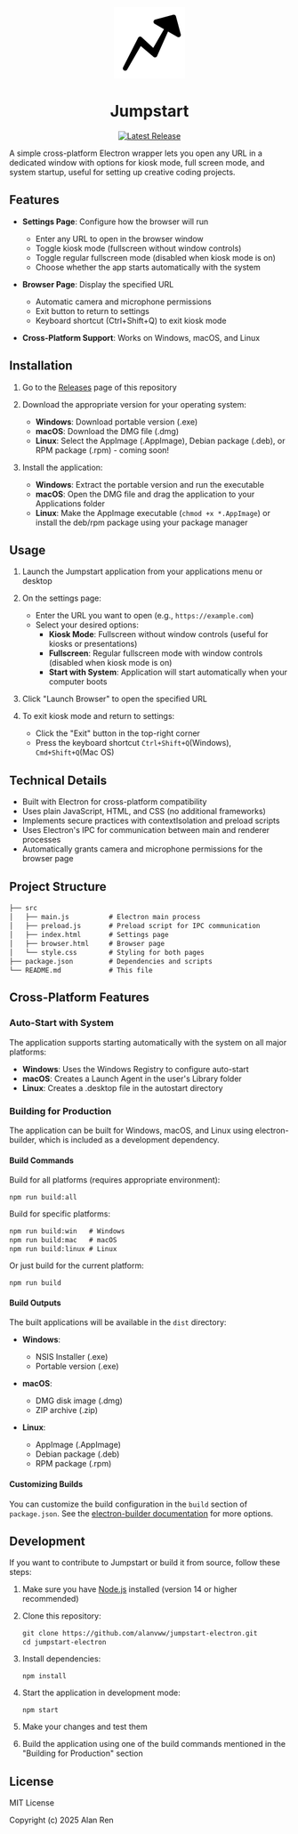 <p align="center">
  <img src="./icons/icon.png" alt="Jumpstart Logo" width="128" height="128">
</p>

<h1 align="center">Jumpstart</h1>

<p align="center">
  <a href="https://github.com/alanvww/jumpstart-electron/releases/latest">
    <img src="https://img.shields.io/github/v/release/alanvww/jumpstart-electron?style=flat-square" alt="Latest Release">
  </a>
</p>

A simple cross-platform Electron wrapper lets you open any URL in a dedicated window with options for kiosk mode, full screen mode, and system startup, useful for setting up creative coding projects.

## Features

- **Settings Page**: Configure how the browser will run

  - Enter any URL to open in the browser window
  - Toggle kiosk mode (fullscreen without window controls)
  - Toggle regular fullscreen mode (disabled when kiosk mode is on)
  - Choose whether the app starts automatically with the system

- **Browser Page**: Display the specified URL

  - Automatic camera and microphone permissions
  - Exit button to return to settings
  - Keyboard shortcut (Ctrl+Shift+Q) to exit kiosk mode

- **Cross-Platform Support**: Works on Windows, macOS, and Linux

## Installation

1. Go to the [Releases](https://github.com/alanvww/jumpstart-electron/releases/latest) page of this repository

2. Download the appropriate version for your operating system:

   - **Windows**: Download portable version (.exe)
   - **macOS**: Download the DMG file (.dmg)
   - **Linux**: Select the AppImage (.AppImage), Debian package (.deb), or RPM package (.rpm) - coming soon!

3. Install the application:
   - **Windows**: Extract the portable version and run the executable
   - **macOS**: Open the DMG file and drag the application to your Applications folder
   - **Linux**: Make the AppImage executable (`chmod +x *.AppImage`) or install the deb/rpm package using your package manager

## Usage

1. Launch the Jumpstart application from your applications menu or desktop

2. On the settings page:

   - Enter the URL you want to open (e.g., `https://example.com`)
   - Select your desired options:
     - **Kiosk Mode**: Fullscreen without window controls (useful for kiosks or presentations)
     - **Fullscreen**: Regular fullscreen mode with window controls (disabled when kiosk mode is on)
     - **Start with System**: Application will start automatically when your computer boots

3. Click "Launch Browser" to open the specified URL

4. To exit kiosk mode and return to settings:
   - Click the "Exit" button in the top-right corner
   - Press the keyboard shortcut `Ctrl+Shift+Q`(Windows), `Cmd+Shift+Q`(Mac OS)

## Technical Details

- Built with Electron for cross-platform compatibility
- Uses plain JavaScript, HTML, and CSS (no additional frameworks)
- Implements secure practices with contextIsolation and preload scripts
- Uses Electron's IPC for communication between main and renderer processes
- Automatically grants camera and microphone permissions for the browser page

## Project Structure

```
├── src
│   ├── main.js          # Electron main process
│   ├── preload.js       # Preload script for IPC communication
│   ├── index.html       # Settings page
│   ├── browser.html     # Browser page
│   └── style.css        # Styling for both pages
├── package.json         # Dependencies and scripts
└── README.md            # This file
```

## Cross-Platform Features

### Auto-Start with System

The application supports starting automatically with the system on all major platforms:

- **Windows**: Uses the Windows Registry to configure auto-start
- **macOS**: Creates a Launch Agent in the user's Library folder
- **Linux**: Creates a .desktop file in the autostart directory

### Building for Production

The application can be built for Windows, macOS, and Linux using electron-builder, which is included as a development dependency.

#### Build Commands

Build for all platforms (requires appropriate environment):

```
npm run build:all
```

Build for specific platforms:

```
npm run build:win   # Windows
npm run build:mac   # macOS
npm run build:linux # Linux
```

Or just build for the current platform:

```
npm run build
```

#### Build Outputs

The built applications will be available in the `dist` directory:

- **Windows**:

  - NSIS Installer (.exe)
  - Portable version (.exe)

- **macOS**:

  - DMG disk image (.dmg)
  - ZIP archive (.zip)

- **Linux**:
  - AppImage (.AppImage)
  - Debian package (.deb)
  - RPM package (.rpm)

#### Customizing Builds

You can customize the build configuration in the `build` section of `package.json`. See the [electron-builder documentation](https://www.electron.build/) for more options.

## Development

If you want to contribute to Jumpstart or build it from source, follow these steps:

1. Make sure you have [Node.js](https://nodejs.org/) installed (version 14 or higher recommended)

2. Clone this repository:

   ```
   git clone https://github.com/alanvww/jumpstart-electron.git
   cd jumpstart-electron
   ```

3. Install dependencies:

   ```
   npm install
   ```

4. Start the application in development mode:

   ```
   npm start
   ```

5. Make your changes and test them

6. Build the application using one of the build commands mentioned in the "Building for Production" section

## License

MIT License

Copyright (c) 2025 Alan Ren
